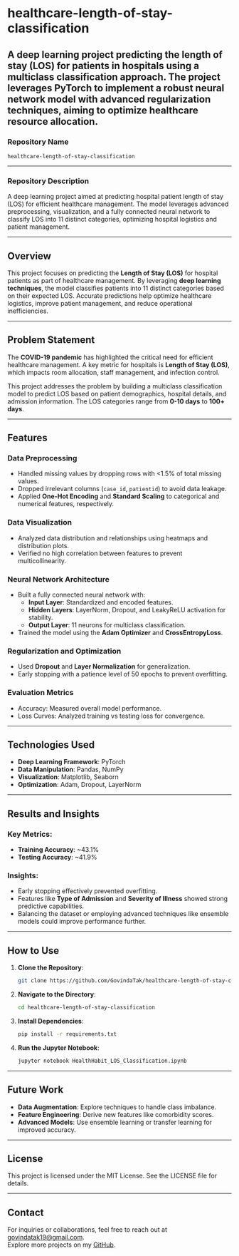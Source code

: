 # healthcare-length-of-stay-classification
A deep learning project predicting the length of stay (LOS) for patients in hospitals using a multiclass classification approach. The project leverages PyTorch to implement a robust neural network model with advanced regularization techniques, aiming to optimize healthcare resource allocation.
------------------

### Repository Name  
`healthcare-length-of-stay-classification`

---

### Repository Description  
A deep learning project aimed at predicting hospital patient length of stay (LOS) for efficient healthcare management. The model leverages advanced preprocessing, visualization, and a fully connected neural network to classify LOS into 11 distinct categories, optimizing hospital logistics and patient management.

---

## Overview  
This project focuses on predicting the **Length of Stay (LOS)** for hospital patients as part of healthcare management. By leveraging **deep learning techniques**, the model classifies patients into 11 distinct categories based on their expected LOS. Accurate predictions help optimize healthcare logistics, improve patient management, and reduce operational inefficiencies.

---

## Problem Statement  
The **COVID-19 pandemic** has highlighted the critical need for efficient healthcare management. A key metric for hospitals is **Length of Stay (LOS)**, which impacts room allocation, staff management, and infection control.  

This project addresses the problem by building a multiclass classification model to predict LOS based on patient demographics, hospital details, and admission information. The LOS categories range from **0-10 days** to **100+ days**.

---

## Features

### **Data Preprocessing**  
- Handled missing values by dropping rows with <1.5% of total missing values.
- Dropped irrelevant columns (`case_id`, `patientid`) to avoid data leakage.
- Applied **One-Hot Encoding** and **Standard Scaling** to categorical and numerical features, respectively.

### **Data Visualization**  
- Analyzed data distribution and relationships using heatmaps and distribution plots.
- Verified no high correlation between features to prevent multicollinearity.

### **Neural Network Architecture**  
- Built a fully connected neural network with:
  - **Input Layer**: Standardized and encoded features.
  - **Hidden Layers**: LayerNorm, Dropout, and LeakyReLU activation for stability.
  - **Output Layer**: 11 neurons for multiclass classification.
- Trained the model using the **Adam Optimizer** and **CrossEntropyLoss**.

### **Regularization and Optimization**  
- Used **Dropout** and **Layer Normalization** for generalization.
- Early stopping with a patience level of 50 epochs to prevent overfitting.

### **Evaluation Metrics**  
- Accuracy: Measured overall model performance.
- Loss Curves: Analyzed training vs testing loss for convergence.

---

## Technologies Used  
- **Deep Learning Framework**: PyTorch  
- **Data Manipulation**: Pandas, NumPy  
- **Visualization**: Matplotlib, Seaborn  
- **Optimization**: Adam, Dropout, LayerNorm  

---

## Results and Insights  
### Key Metrics:  
- **Training Accuracy**: ~43.1%  
- **Testing Accuracy**: ~41.9%  

### Insights:  
- Early stopping effectively prevented overfitting.
- Features like **Type of Admission** and **Severity of Illness** showed strong predictive capabilities.
- Balancing the dataset or employing advanced techniques like ensemble models could improve performance further.

---

## How to Use  

1. **Clone the Repository**:  
   ```bash
   git clone https://github.com/GovindaTak/healthcare-length-of-stay-classification.git
   ```
2. **Navigate to the Directory**:  
   ```bash
   cd healthcare-length-of-stay-classification
   ```
3. **Install Dependencies**:  
   ```bash
   pip install -r requirements.txt
   ```
4. **Run the Jupyter Notebook**:  
   ```bash
   jupyter notebook HealthHabit_LOS_Classification.ipynb
   ```

---

## Future Work  
- **Data Augmentation**: Explore techniques to handle class imbalance.  
- **Feature Engineering**: Derive new features like comorbidity scores.  
- **Advanced Models**: Use ensemble learning or transfer learning for improved accuracy.

---

## License  
This project is licensed under the MIT License. See the LICENSE file for details.

---

## Contact  
For inquiries or collaborations, feel free to reach out at govindatak19@gmail.com.  
Explore more projects on my [GitHub](https://github.com/GovindaTak).
```
